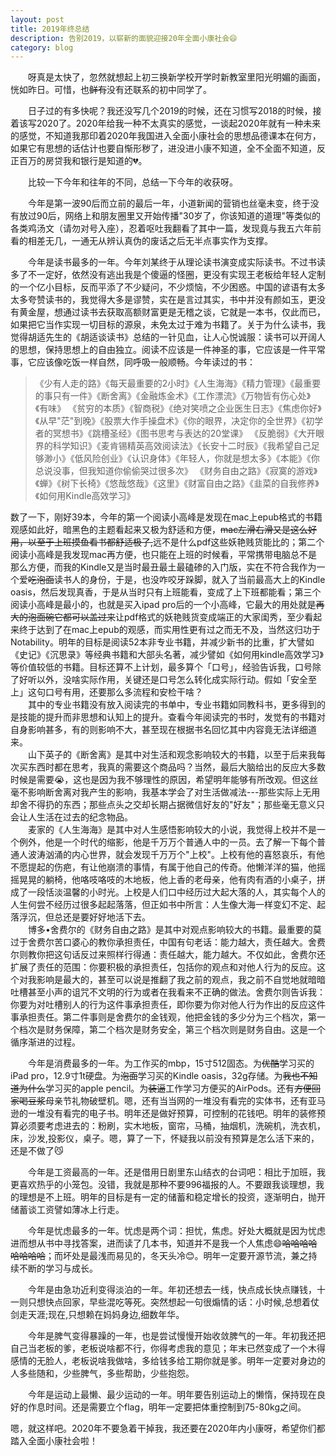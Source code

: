```yaml
---
layout: post
title: 2019年终总结
description: 告别2019，以崭新的面貌迎接20年全面小康社会😄
category: blog
---
```


&emsp;&emsp;呀真是太快了，忽然就想起上初三换新学校开学时新教室里阳光明媚的画面，恍如昨日。可惜，也~~鲜有~~没有还联系的初中同学了。

&emsp;&emsp;日子过的有多快呢？我还没写几个2019的时候，还在习惯写2018的时候，接着该写2020了。2020年给我一种不太真实的感觉，一谈起2020年就有一种未来的感觉，不知道我那印着2020年我国进入全面小康社会的思想品德课本在何方，如果它有思想的话估计也要自惭形秽了，进没进小康不知道，全不全面不知道，反正百万的房贷我和银行是知道的💔。

&emsp;&emsp;比较一下今年和往年的不同，总结一下今年的收获呀。

&emsp;&emsp;今年是第一波90后而立前的最后一年，小道新闻的营销也丝毫未变，终于没有放过90后，网络上和朋友圈里又开始传播"30岁了，你该知道的道理"等类似的各类鸡汤文（请勿对号入座），忍着呕吐我翻看了其中一篇，发现竟与我五六年前看的相差无几，一通无从辨认真伪的废话之后无半点事实作为支撑。

&emsp;&emsp;今年是读书最多的一年。今年刘某终于从理论读书演变成实际读书。不过书读多了不一定好，依然没有逃出我是个傻逼的怪圈，更没有实现王老板给年轻人定制的一个亿小目标，反而平添了不少疑问，不少烦恼，不少困惑。中国的谚语有太多太多夸赞读书的，我觉得大多是谬赞，实在是言过其实，书中并没有颜如玉，更没有黄金屋，想通过读书去获取高额财富更是无稽之谈，它就是一本书，仅此而已，如果把它当作实现一切目标的源泉，未免太过于难为书籍了。关于为什么读书，我觉得胡适先生的《胡适谈读书》总结的一针见血，让人心悦诚服：读书可以开阔人的思想，保持思想上的自由独立。阅读不应该是一件神圣的事，它应该是一件平常事，它应该像吃饭一样自然，同呼吸一般顺畅。今年读过的书：
>《少有人走的路》《每天最重要的2小时》《人生海海》《精力管理》《最重要的事只有一件》《断舍离》《金融炼金术》《工作漂流》《万物皆有伤心处》《有味》
《贫穷的本质》《智商税》《绝对笑喷之企业医生日志》《焦虑你好》《从早"茫"到晚》《股票大作手操盘术》《你的眼界，决定你的全世界》《初学者的冥想书》《跳槽圣经》《图书思考与表达的20堂课》
《反脆弱》《大开眼界的科学知识》《麦肯锡精英高效阅读法》《长安十二时辰》《我希望自己足够渺小》《低风险创业》《认识身体》《年轻人，你就是想太多》《本能》《你总说没事，但我知道你偷偷哭过很多次》
《财务自由之路》《寂寞的游戏》《蝉》《树下长椅》《悠哉悠哉》《这里》《财富自由之路》《韭菜的自我修养》《如何用Kindle高效学习》

数了一下，刚好39本，今年的第一个阅读小高峰是发现在mac上epub格式的书籍观感如此好，暗黑色的主题看起来又极为舒适和方便，~~mac左滑右滑又是这么好用，以至于上班摸鱼看书都舒适极了,~~远不是什么pdf这些妖艳贱货能比的；第二个阅读小高峰是我发现mac再方便，也只能在上班的时候看，平常携带电脑总不是那么方便，而我的Kindle又是当时最丑最土最磕碜的入门版，实在不符合我作为一个爱~~吃泡面~~读书人的身份，于是，也没咋咬牙跺脚，就入了当前最高大上的Kindle oasis，然后发现真香，于是从当时只有上班能看，变成了上下班都能看；第三个阅读小高峰是最小的，也就是买入ipad pro后的一个小高峰，它最大的用处就是~~再大的泡面碗它都可以盖过来~~让pdf格式的妖艳贱货变成端正的大家闺秀，至少看起来终于达到了在mac上epub的观感，而实用性更有过之而无不及，当然这归功于Notability。明年的目标是阅读52本非专业书籍，并减少新书的比重，扩大譬如《史记》《沉思录》等经典书籍和大部头名著，减少譬如《如何用kindle高效学习》等价值较低的书籍。目标还算不上计划，最多算个「口号」，经验告诉我，口号除了好听以外，没啥实际作用，关键还是口号怎么转化成实际行动。假如「安全至上」这句口号有用，还要那么多流程和安检干啥？<br>
&emsp;&emsp;其中的专业书籍没有放入阅读完的书单中，专业书籍如同教科书，更多得到的是技能的提升而非思想和认知上的提升。查看今年阅读完的书时，发觉有的书籍对自身影响甚多，有的则影响不大，甚至现在根据书名回忆其中内容竟无法详细道来。<br>
&emsp;&emsp;山下英子的《断舍离》是其中对生活和观念影响较大的书籍，以至于后来我每次买东西时都在思考，我真的需要这个商品吗？当然，最后大脑给出的反应大多数时候是需要😭，这也是因为我不够理性的原因，希望明年能够有所改观。但这丝毫不影响断舍离对我产生的影响，我基本学会了对生活做减法---那些实际上无用却舍不得扔的东西；那些点头之交却长期占据微信好友的"好友"；那些毫无意义只会让人生活在过去的纪念物品。<br>
&emsp;&emsp;麦家的《人生海海》是其中对人生感悟影响较大的小说，我觉得上校并不是一个例外，他是一个时代的缩影，他是千万万个普通人中的一员。去了解一下每个普通人波涛汹涌的内心世界，就会发现千万万个"上校"。上校有他的喜怒哀乐，有他不愿提起的伤疤，有让他崩溃的事情，有属于他自己的传奇。他懒洋洋的猫，他摇摇晃晃的躺椅，他咯吱咯吱的木地板，他上香的老母亲，他有肉有酒的小桌子，拼成了一段恬淡温馨的小时光。上校是人们口中经历过大起大落的人，其实每个人的人生何尝不经历过很多起起落落，但正如书中所言：人生像大海一样变幻不定、起落浮沉，但总还是要好好地活下去。<br>
&emsp;&emsp;博多•舍费尔的《财务自由之路》是其中对观点影响较大的书籍。最重要的莫过于舍费尔苦口婆心的教你承担责任，中国有句老话：能力越大，责任越大。舍费尔则教你把这句话反过来照样行得通：责任越大，能力越大。不仅如此，舍费尔还扩展了责任的范围：你要积极的承担责任，包括你的观点和对他人行为的反应。这个对我影响是最大的，甚至可以说是推翻了我之前的观点，我之前不自觉地就暗暗吐槽甚至小声的诅咒不文明的行为或者在我看来不正确的做法。舍费尔则告诉我：你要为对吐槽别人的行为这件事承担责任，即你要为你对他人行为作出的反应这件事承担责任。第二件事则是舍费尔的金钱观，他把金钱的多少分为三个档次，第一个档次是财务保障，第二个档次是财务安全，第三个档次则是财务自由。这是一个循序渐进的过程。

&emsp;&emsp;今年是消费最多的一年。为工作买的mbp，15寸512固态。为~~优酷~~学习买的iPad pro，12.9寸1t硬盘。为~~泡面~~学习买的Kindle oasis，32g存储。为~~我也不知道为什么~~学习买的apple pencil。为~~装逼~~工作学习方便买的AirPods。还有~~方便回家喝豆浆~~母亲节礼物破壁机。嗯，还有当当网的一堆没有看完的实体书，还有亚马逊的一堆没有看完的电子书。明年还是做好预算，可控制的花钱吧。明年的装修预算必须要考虑进去的：粉刷，实木地板，窗帘，马桶，抽烟机，洗碗机，洗衣机，床，沙发,投影仪，桌子。嗯，算了一下，怀疑我以前没有预算是怎么活下来的，还是不做了😼

&emsp;&emsp;今年是工资最高的一年。还是借用日剧里东山结衣的台词吧：相比于加班，我更喜欢热乎的小笼包。没错，我就是那种不要996福报的人。不要跟我谈理想，我的理想是不上班。明年的目标是有一定的储蓄和稳定增长的投资，逐渐明白，抛开储蓄谈工资譬如薄冰上行走。

&emsp;&emsp;今年是忧虑最多的一年。忧虑是两个词：担忧，焦虑。好处大概就是因为忧虑进而想从书中寻找答案，进而读了几本书，知道并不是我一个人焦虑😄~~哈哈哈哈哈哈哈哈~~；而坏处是最浅而易见的，冬天头冷😊。明年一定要开源节流，兼之持续不断的学习与成长。

&emsp;&emsp;今年是由急功近利变得淡泊的一年。年初还想去一线，快点成长快点赚钱，十一则只想快点回家，早些混吃等死。突然想起一句很煽情的话：小时候,总想着仗剑走天涯;现在,只想赖在妈妈身边,细数年华。

&emsp;&emsp;今年是脾气变得暴躁的一年，也是尝试慢慢开始收敛脾气的一年。年初我还把自己当老板的爹，老板说啥都不行，你得考虑我的意见；年末已然变成了一个木得感情的无脸人，老板说啥我做啥，多给钱多给工期你就是爹。明年一定要对身边的人多些随和，少些脾气，多些帮助，少些抱怨。

&emsp;&emsp;今年是运动上最懒、最少运动的一年。明年要告别运动上的懒惰，保持现在良好的作息时间。还是需要立个flag，明年一定要把体重控制到75-80kg之间。

嗯，就这样吧。2020年不要急着干掉我，我还要在2020年内小康呀，希望你们都踏入全面小康社会啦！

































